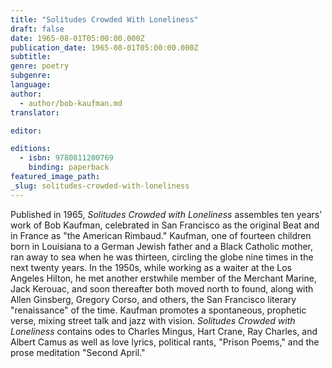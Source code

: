 ```yaml
---
title: "Solitudes Crowded With Loneliness"
draft: false
date: 1965-08-01T05:00:00.000Z
publication_date: 1965-08-01T05:00:00.000Z
subtitle:
genre: poetry
subgenre:
language:
author:
  - author/bob-kaufman.md
translator:

editor:

editions:
  - isbn: 9780811200769
    binding: paperback
featured_image_path:
_slug: solitudes-crowded-with-loneliness
---
```


Published in 1965, _Solitudes Crowded with Loneliness_ assembles ten years’ work of Bob Kaufman, celebrated in San Francisco as the original Beat and in France as "the American Rimbaud." Kaufman, one of fourteen children born in Louisiana to a German Jewish father and a Black Catholic mother, ran away to sea when he was thirteen, circling the globe nine times in the next twenty years. In the 1950s, while working as a waiter at the Los Angeles Hilton, he met another erstwhile member of the Merchant Marine, Jack Kerouac, and soon thereafter both moved north to found, along with Allen Ginsberg, Gregory Corso, and others, the San Francisco literary "renaissance" of the time. Kaufman promotes a spontaneous, prophetic verse, mixing street talk and jazz with vision. _Solitudes Crowded with Loneliness_ contains odes to Charles Mingus, Hart Crane, Ray Charles, and Albert Camus as well as love lyrics, political rants, "Prison Poems," and the prose meditation "Second April."


